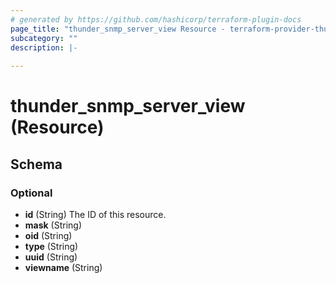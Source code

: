 ```yaml
---
# generated by https://github.com/hashicorp/terraform-plugin-docs
page_title: "thunder_snmp_server_view Resource - terraform-provider-thunder"
subcategory: ""
description: |-
  
---
```


# thunder_snmp_server_view (Resource)





<!-- schema generated by tfplugindocs -->
## Schema

### Optional

- **id** (String) The ID of this resource.
- **mask** (String)
- **oid** (String)
- **type** (String)
- **uuid** (String)
- **viewname** (String)


